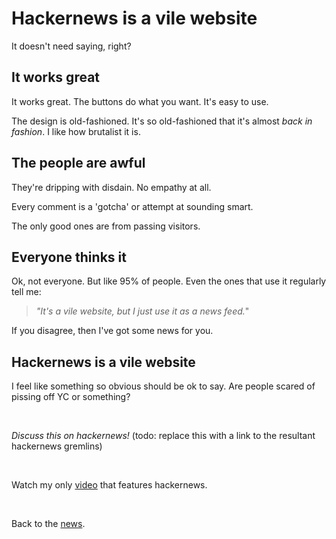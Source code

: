 # Hackernews is a vile website

It doesn't need saying, right?

## It works great

It works great. The buttons do what you want. It's easy to use.

The design is old-fashioned. It's so old-fashioned that it's almost *back in fashion*. I like how brutalist it is.

## The people are awful

They're dripping with disdain. No empathy at all.

Every comment is a 'gotcha' or attempt at sounding smart.

The only good ones are from passing visitors.

## Everyone thinks it

Ok, not everyone. But like 95% of people. Even the ones that use it regularly tell me:

> *"It's a vile website, but I just use it as a news feed.*"

If you disagree, then I've got some news for you.

## Hackernews is a vile website

I feel like something so obvious should be ok to say. Are people scared of pissing off YC or something?

<br>

*Discuss this on hackernews!* (todo: replace this with a link to the resultant hackernews gremlins)

<br>

Watch my only [video](https://youtu.be/WMJ1H3Ai-qs) that features hackernews.

<br>

Back to the [news](/wikiblogarden).
